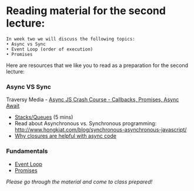 # Reading material for the second lecture:

```
In week two we will discuss the following topics:
• Async vs Sync
• Event Loop (order of execution)
• Promises
```

Here are resources that we like you to read as a preparation for the second lecture:

### Async VS Sync
Traversy Media - [Async JS Crash Course - Callbacks, Promises, Async Await](./traversy_async_crash)

- [Stacks/Queues](https://www.youtube.com/watch?v=wjI1WNcIntg) (5 mins)
- Read about Asynchronous vs. Synchronous programming: http://www.hongkiat.com/blog/synchronous-asynchronous-javascript/
- [Why closures are helpful with async code](http://stackoverflow.com/questions/13343340/calling-an-asynchronous-function-within-a-for-loop-in-javascript)

### Fundamentals

- [Event Loop](../../../../fundamentals/blob/master/fundamentals/event_loop.md)
- [Promises](../../../../fundamentals/blob/master/fundamentals/promises.md)


_Please go through the material and come to class prepared!_
